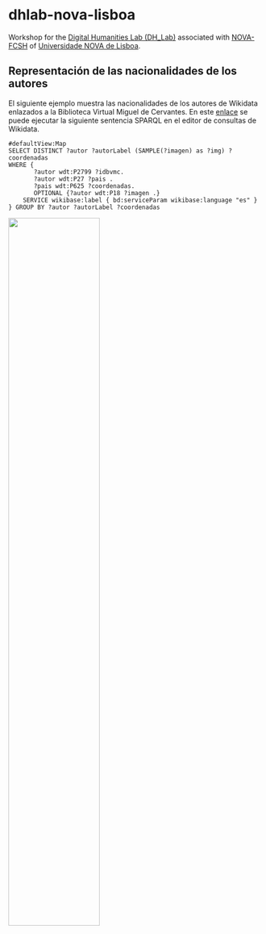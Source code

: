 # dhlab-nova-lisboa
Workshop for the [Digital Humanities Lab (DH_Lab)](https://dhlab.fcsh.unl.pt/about-lab_hd-fcsh/#en) associated with [NOVA-FCSH](http://www.fcsh.unl.pt/) of [Universidade NOVA de Lisboa](https://www.unl.pt/).


## Representación de las nacionalidades de los autores
El siguiente ejemplo muestra las nacionalidades de los autores de Wikidata enlazados a la Biblioteca Virtual Miguel de Cervantes. En este [enlace](https://w.wiki/88PR) se puede ejecutar la siguiente sentencia SPARQL en el editor de consultas de Wikidata.

```
#defaultView:Map
SELECT DISTINCT ?autor ?autorLabel (SAMPLE(?imagen) as ?img) ?coordenadas
WHERE {   
       ?autor wdt:P2799 ?idbvmc.
       ?autor wdt:P27 ?pais .
       ?pais wdt:P625 ?coordenadas.
       OPTIONAL {?autor wdt:P18 ?imagen .}      
    SERVICE wikibase:label { bd:serviceParam wikibase:language "es" }
} GROUP BY ?autor ?autorLabel ?coordenadas
```

<img src="https://github.com/hibernator11/hdh-compartir-pantalla-2023/raw/main/imagenes/mapa-autores.png" width="60%">
